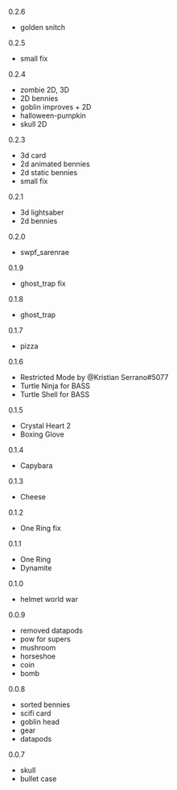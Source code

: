 0.2.6
- golden snitch

0.2.5
- small fix

0.2.4
- zombie 2D, 3D
- 2D bennies
- goblin improves + 2D
- halloween-pumpkin
- skull 2D

0.2.3
- 3d card
- 2d animated bennies
- 2d static bennies
- small fix 

0.2.1
- 3d lightsaber
- 2d bennies

0.2.0
- swpf_sarenrae

0.1.9
- ghost_trap fix

0.1.8
- ghost_trap

0.1.7
- pizza

0.1.6
- Restricted Mode by @Kristian Serrano#5077 
- Turtle Ninja for BASS
- Turtle Shell for BASS

0.1.5
- Crystal Heart 2
- Boxing Glove

0.1.4
- Capybara

0.1.3
- Cheese

0.1.2
- One Ring fix

0.1.1
- One Ring
- Dynamite

0.1.0
- helmet world war

0.0.9
- removed datapods
- pow for supers
- mushroom
- horseshoe
- coin
- bomb

0.0.8
- sorted bennies
- scifi card
- goblin head
- gear
- datapods

0.0.7
- skull
- bullet case
